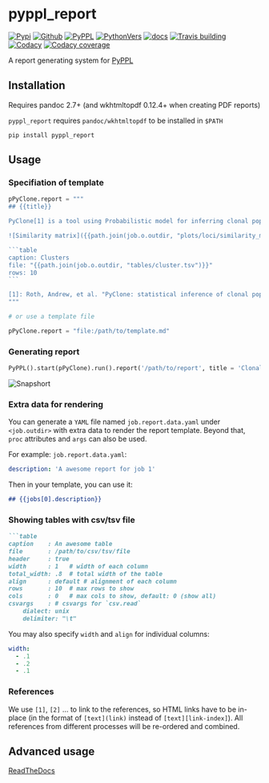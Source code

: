 # pyppl_report

[![Pypi][3]][4] [![Github][5]][6] [![PyPPL][7]][1] [![PythonVers][8]][4] [![docs][9]][2] [![Travis building][10]][11] [![Codacy][12]][13] [![Codacy coverage][14]][13]

A report generating system for [PyPPL][1]

## Installation
Requires pandoc 2.7+ (and wkhtmltopdf 0.12.4+ when creating PDF reports)

`pyppl_report` requires `pandoc/wkhtmltopdf` to be installed in `$PATH`

```shell
pip install pyppl_report
```

## Usage
### Specifiation of template

````python
pPyClone.report = """
## {{title}}

PyClone[1] is a tool using Probabilistic model for inferring clonal population structure from deep NGS sequencing.

![Similarity matrix]({{path.join(job.o.outdir, "plots/loci/similarity_matrix.svg")}})

```table
caption: Clusters
file: "{{path.join(job.o.outdir, "tables/cluster.tsv")}}"
rows: 10
```

[1]: Roth, Andrew, et al. "PyClone: statistical inference of clonal population structure in cancer." Nature methods 11.4 (2014): 396.
"""

# or use a template file

pPyClone.report = "file:/path/to/template.md"
````

### Generating report
```python
PyPPL().start(pPyClone).run().report('/path/to/report', title = 'Clonality analysis using PyClone')
```

![Snapshort](https://pyppl_report.readthedocs.io/en/latest/snapshot.png)

### Extra data for rendering
You can generate a `YAML` file named `job.report.data.yaml` under `<job.outdir>` with extra data to render the report template. Beyond that, `proc` attributes and `args` can also be used.

For example:
`job.report.data.yaml`:
```yaml
description: 'A awesome report for job 1'
```
Then in your template, you can use it:
```markdown
## {{jobs[0].description}}
```

### Showing tables with csv/tsv file

````markdown
```table
caption    : An awesome table
file       : /path/to/csv/tsv/file
header     : true
width      : 1   # width of each column
total_width: .8  # total width of the table
align      : default # alignment of each column
rows       : 10  # max rows to show
cols       : 0   # max cols to show, default: 0 (show all)
csvargs    : # csvargs for `csv.read`
	dialect: unix
	delimiter: "\t"
````

You may also specify `width` and `align` for individual columns:
```yaml
width:
  - .1
  - .2
  - .1
```

### References

We use `[1]`, `[2]` ... to link to the references, so HTML links have to be in-place (in the format of `[text](link)` instead of `[text][link-index]`). All references from different processes will be re-ordered and combined.

## Advanced usage
[ReadTheDocs][2]


[1]: https://github.com/pwwang/PyPPL
[2]: https://pyppl_report.readthedocs.io/en/latest/
[3]: https://img.shields.io/pypi/v/pyppl_report?style=flat-square
[4]: https://pypi.org/project/pyppl_report/
[5]: https://img.shields.io/github/tag/pwwang/pyppl_report?style=flat-square
[6]: https://github.com/pwwang/pyppl_report
[7]: https://img.shields.io/github/tag/pwwang/pyppl?label=PyPPL&style=flat-square
[8]: https://img.shields.io/pypi/pyversions/pyppl_report?style=flat-square
[9]: https://img.shields.io/readthedocs/pyppl_report.svg?style=flat-square
[10]: https://img.shields.io/travis/pwwang/pyppl_report?style=flat-square
[11]: https://travis-ci.org/pwwang/pyppl_report
[12]: https://img.shields.io/codacy/grade/2b7914a18f794248a62d7b36eb2408a3?style=flat-square
[13]: https://app.codacy.com/manual/pwwang/pyppl_report/dashboard
[14]: https://img.shields.io/codacy/coverage/2b7914a18f794248a62d7b36eb2408a3?style=flat-square
